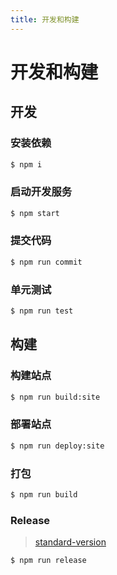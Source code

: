 ```yaml
---
title: 开发和构建
---
```


# 开发和构建

## 开发

### 安装依赖

```bash
$ npm i
```

### 启动开发服务

```bash
$ npm start
```

### 提交代码

```bash
$ npm run commit
```

### 单元测试

```bash
$ npm run test
```

## 构建

### 构建站点

```bash
$ npm run build:site
```

### 部署站点

```bash
$ npm run deploy:site
```

### 打包

```bash
$ npm run build
```

### Release

> [standard-version](https://github.com/conventional-changelog/standard-version)

```bash
$ npm run release
```
